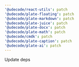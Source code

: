 ```yaml
---
'@udecode/react-utils': patch
'@udecode/plate-floating': patch
'@udecode/plate-markdown': patch
'@udecode/plate-juice': patch
'@udecode/plate-docx': patch
'@udecode/plate-math': patch
'@udecode/cmdk': patch
'@udecode/plate-caption': patch
'@udecode/plate-ai': patch
---
```


Update deps
